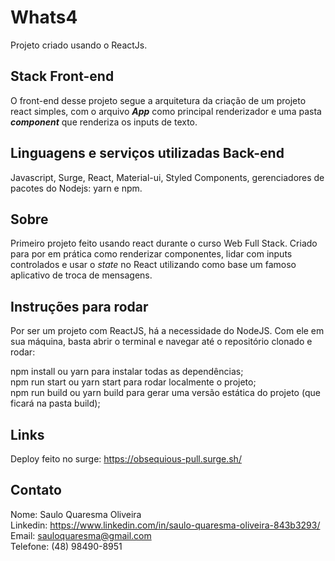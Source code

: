 # Whats4

Projeto criado usando o ReactJs.
  
## Stack Front-end

O front-end desse projeto segue a arquitetura da criação de um projeto react simples, com o arquivo **_App_** como principal renderizador e uma pasta **_component_** que renderiza os inputs de texto.

## Linguagens e serviços utilizadas Back-end
Javascript, Surge, React, Material-ui, Styled Components, gerenciadores de pacotes do Nodejs: yarn e npm.

## Sobre

Primeiro projeto feito usando react durante o curso Web Full Stack. Criado para por em prática como renderizar componentes, lidar com inputs controlados e usar o _state_ no React utilizando como base um famoso aplicativo de troca de mensagens.

## Instruções para rodar

Por ser um projeto com ReactJS, há a necessidade do NodeJS. Com ele em sua máquina, basta abrir o terminal e navegar até o repositório clonado e rodar:

npm install ou yarn para instalar todas as dependências; <br />
npm run start ou yarn start para rodar localmente o projeto; <br />
npm run build ou yarn build para gerar uma versão estática do projeto (que ficará na pasta build);

## Links

Deploy feito no surge: https://obsequious-pull.surge.sh/

## Contato

Nome: Saulo Quaresma Oliveira  <br />
Linkedin: https://www.linkedin.com/in/saulo-quaresma-oliveira-843b3293/  <br />
Email: sauloquaresma@gmail.com  <br />
Telefone: (48) 98490-8951
